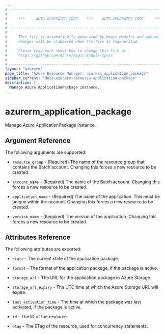 ```yaml
---
# ----------------------------------------------------------------------------
#
#     ***     AUTO GENERATED CODE    ***    AUTO GENERATED CODE     ***
#
# ----------------------------------------------------------------------------
#
#     This file is automatically generated by Magic Modules and manual
#     changes will be clobbered when the file is regenerated.
#
#     Please read more about how to change this file at
#     https://github.com/Azure/magic-module-specs
#
# ----------------------------------------------------------------------------
layout: "azurerm"
page_title: "Azure Resource Manager: azurerm_application_package"
sidebar_current: "docs-azurerm-resource-application-package"
description: |-
  Manage Azure ApplicationPackage instance.
---
```


# azurerm_application_package

Manage Azure ApplicationPackage instance.


## Argument Reference

The following arguments are supported:

* `resource_group` - (Required) The name of the resource group that contains the Batch account. Changing this forces a new resource to be created.

* `account_name` - (Required) The name of the Batch account. Changing this forces a new resource to be created.

* `application_name` - (Required) The name of the application. This must be unique within the account. Changing this forces a new resource to be created.

* `version_name` - (Required) The version of the application. Changing this forces a new resource to be created.

## Attributes Reference

The following attributes are exported:

* `state` - The current state of the application package.

* `format` - The format of the application package, if the package is active.

* `storage_url` - The URL for the application package in Azure Storage.

* `storage_url_expiry` - The UTC time at which the Azure Storage URL will expire.

* `last_activation_time` - The time at which the package was last activated, if the package is active.

* `id` - The ID of the resource.

* `etag` - The ETag of the resource, used for concurrency statements.
